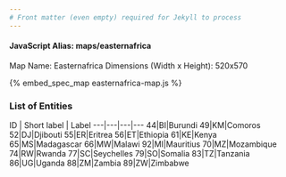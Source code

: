 ```yaml
---
# Front matter (even empty) required for Jekyll to process
---
```


#### JavaScript Alias: maps/easternafrica

Map Name: Easternafrica
Dimensions (Width x Height): 520x570



{% embed_spec_map easternafrica-map.js %}

### List of Entities

ID | Short label | Label
---|---|---|---
44|BI|Burundi
49|KM|Comoros
52|DJ|Djibouti
55|ER|Eritrea
56|ET|Ethiopia
61|KE|Kenya
65|MS|Madagascar
66|MW|Malawi
92|MI|Mauritius
70|MZ|Mozambique
74|RW|Rwanda
77|SC|Seychelles
79|SO|Somalia
83|TZ|Tanzania
86|UG|Uganda
88|ZM|Zambia
89|ZW|Zimbabwe

